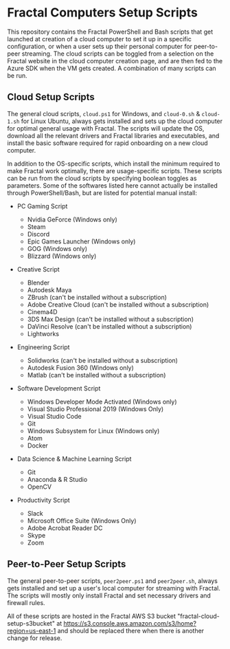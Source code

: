 # Fractal Computers Setup Scripts

This repository contains the Fractal PowerShell and Bash scripts that get launched at creation of a cloud computer to set it up in a specific configuration, or when a user sets up their personal computer for peer-to-peer streaming. The cloud scripts can be toggled from a selection on the Fractal website in the cloud computer creation page, and are then fed to the Azure SDK when the VM gets created. A combination of many scripts can be run.

## Cloud Setup Scripts

The general cloud scripts, `cloud.ps1` for Windows, and `cloud-0.sh` & `cloud-1.sh` for Linux Ubuntu, always gets installed and sets up the cloud computer for optimal general usage with Fractal. The scripts will update the OS, download all the relevant drivers and Fractal libraries and executables, and install the basic software required for rapid onboarding on a new cloud computer.

In addition to the OS-specific scripts, which install the minimum required to make Fractal work optimally, there are usage-specific scripts. These scripts can be run from the cloud scripts by specifying boolean toggles as parameters. Some of the softwares listed here cannot actually be installed through PowerShell/Bash, but are listed for potential manual install:

- PC Gaming Script
  - Nvidia GeForce (Windows only)
  - Steam 
  - Discord
  - Epic Games Launcher (Windows only)
  - GOG (Windows only)
  - Blizzard (Windows only)

- Creative Script
  - Blender
  - Autodesk Maya
  - ZBrush (can't be installed without a subscription)
  - Adobe Creative Cloud (can't be installed without a subscription)
  - Cinema4D
  - 3DS Max Design (can't be installed without a subscription)
  - DaVinci Resolve (can't be installed without a subscription)
  - Lightworks

- Engineering Script
  - Solidworks (can't be installed without a subscription)
  - Autodesk Fusion 360 (Windows only)
  - Matlab (can't be installed without a subscription)

- Software Development Script
  - Windows Developer Mode Activated (Windows only)
  - Visual Studio Professional 2019 (Windows Only)
  - Visual Studio Code
  - Git
  - Windows Subsystem for Linux (Windows only)
  - Atom
  - Docker

- Data Science & Machine Learning Script
  - Git
  - Anaconda & R Studio
  - OpenCV

- Productivity Script
  - Slack
  - Microsoft Office Suite (Windows Only)
  - Adobe Acrobat Reader DC
  - Skype
  - Zoom

## Peer-to-Peer Setup Scripts

The general peer-to-peer scripts, `peer2peer.ps1` and `peer2peer.sh`, always gets installed and set up a user's local computer for streaming with Fractal. The scripts will mostly only install Fractal and set necessary drivers and firewall rules. 

All of these scripts are hosted in the Fractal AWS S3 bucket "fractal-cloud-setup-s3bucket" at https://s3.console.aws.amazon.com/s3/home?region=us-east-1 and should be replaced there when there is another change for release.
